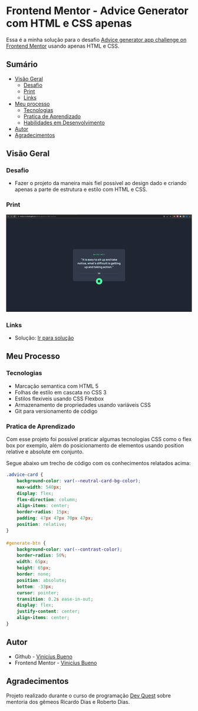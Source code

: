# Frontend Mentor - Advice Generator com HTML e CSS apenas

Essa é a minha solução para o desafio [Advice generator app challenge on Frontend Mentor](https://www.frontendmentor.io/challenges/advice-generator-app-QdUG-13db) usando apenas HTML e CSS.

## Sumário

- [Visão Geral](#visão-geral)
  - [Desafio](#desafio)
  - [Print](#print)
  - [Links](#links)
- [Meu processo](#meu-processo)
  - [Tecnologias](#tecnologias)
  - [Pratica de Aprendizado](#pratica-de-aprendizado)
  - [Habilidades em Desenvolvimento](#habilidades-em-desenvolvimento)
- [Autor](#autor)
- [Agradecimentos](#agradecimentos)

## Visão Geral

### Desafio

- Fazer o projeto da maneira mais fiel possível ao design dado e criando apenas a parte de estrutura e estilo com HTML e CSS.

### Print

![](./solucao.jpg)

### Links

- Solução: [Ir para solução](https://vinicius-b-oliveira.github.io/advice-generator-html-css-only/)

## Meu Processo

### Tecnologias

- Marcação semantica com HTML 5
- Folhas de estilo em cascata no CSS 3
- Estilos flexiveis usando CSS Flexbox
- Armazenamento de propriedades usando variáveis CSS
- Git para versionamento de código

### Pratica de Aprendizado

Com esse projeto foi possível praticar algumas tecnologias CSS como o flex box por exemplo, além do posicionamento de elementos usando position relative e absolute em conjunto. 

Segue abaixo um trecho de código com os conhecimentos relatados acima: 
```css
.advice-card {
    background-color: var(--neutral-card-bg-color);
    max-width: 540px;
    display: flex;
    flex-direction: column;
    align-items: center;
    border-radius: 15px;
    padding: 47px 47px 70px 47px;
    position: relative;
}

#generate-btn {
    background-color: var(--contrast-color);
    border-radius: 50%;
    width: 65px;
    height: 65px;
    border: none;
    position: absolute;
    bottom: -33px;
    cursor: pointer;
    transition: 0.2s ease-in-out;
    display: flex;
    justify-content: center;
    align-items: center;
}
```

## Autor

- Github - [Vinicíus Bueno](https://github.com/Vinicius-b-oliveira)
- Frontend Mentor - [Vinicíus Bueno](https://www.frontendmentor.io/profile/Vinicius-b-oliveira)

## Agradecimentos

Projeto realizado durante o curso de programação [Dev Quest](https://devemdobro.com/matriculas-abertas/) sobre mentoria dos gêmeos Ricardo Dias e Roberto Dias. 
